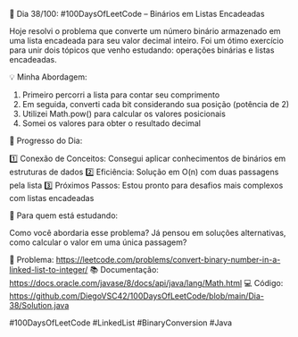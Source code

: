 🚀 Dia 38/100: #100DaysOfLeetCode – Binários em Listas Encadeadas

Hoje resolvi o problema que converte um número binário armazenado em uma lista encadeada para seu valor decimal inteiro. Foi um ótimo exercício para unir dois tópicos que venho estudando: operações binárias e listas encadeadas.

💡 Minha Abordagem:

1. Primeiro percorri a lista para contar seu comprimento
2. Em seguida, converti cada bit considerando sua posição (potência de 2)
3. Utilizei Math.pow() para calcular os valores posicionais
4. Somei os valores para obter o resultado decimal

🌟 Progresso do Dia:

1️⃣ Conexão de Conceitos: Consegui aplicar conhecimentos de binários em estruturas de dados
2️⃣ Eficiência: Solução em O(n) com duas passagens pela lista
3️⃣ Próximos Passos: Estou pronto para desafios mais complexos com listas encadeadas

📌 Para quem está estudando:

Como você abordaria esse problema? Já pensou em soluções alternativas, como calcular o valor em uma única passagem?

🔗 Problema: https://leetcode.com/problems/convert-binary-number-in-a-linked-list-to-integer/
📚 Documentação: https://docs.oracle.com/javase/8/docs/api/java/lang/Math.html
💻 Código: https://github.com/DiegoVSC42/100DaysOfLeetCode/blob/main/Dia-38/Solution.java

#100DaysOfLeetCode #LinkedList #BinaryConversion #Java

